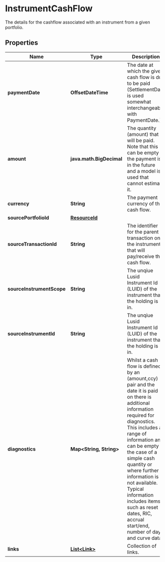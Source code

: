 

# InstrumentCashFlow

The details for the cashflow associated with an instrument from a given portfolio.

## Properties

Name | Type | Description | Notes
------------ | ------------- | ------------- | -------------
**paymentDate** | **OffsetDateTime** | The date at which the given cash flow is due to be paid (SettlementDate is used somewhat interchangeably with PaymentDate.) | 
**amount** | **java.math.BigDecimal** | The quantity (amount) that will be paid. Note that this can be empty if the payment is in the future and a model is used that cannot estimate it. |  [optional]
**currency** | **String** | The payment currency of the cash flow. | 
**sourcePortfolioId** | [**ResourceId**](ResourceId.md) |  | 
**sourceTransactionId** | **String** | The identifier for the parent transaction on the instrument that will pay/receive this cash flow. | 
**sourceInstrumentScope** | **String** | The unqiue Lusid Instrument Id (LUID) of the instrument that the holding is in. | 
**sourceInstrumentId** | **String** | The unqiue Lusid Instrument Id (LUID) of the instrument that the holding is in. | 
**diagnostics** | **Map&lt;String, String&gt;** | Whilst a cash flow is defined by an (amount,ccy) pair and the date it is paid on there is additional information required for diagnostics. This includes a range of information and can be empty in the case of a simple cash quantity or where further information is not available. Typical information includes items such as reset dates, RIC, accrual start/end, number of days and curve data. | 
**links** | [**List&lt;Link&gt;**](Link.md) | Collection of links. |  [optional]



